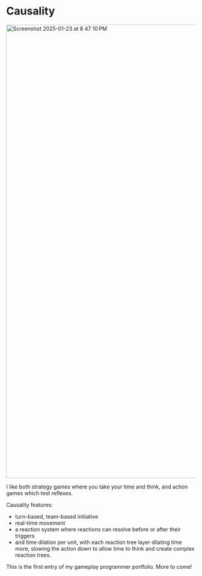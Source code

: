 # Causality

<img width="1202" alt="Screenshot 2025-01-23 at 8 47 10 PM" src="https://github.com/user-attachments/assets/f58723c7-7629-4705-9902-f9bbfd1b376a" />

I like both strategy games where you take your time and think, and action games which test reflexes.

Causality features:
 - turn-based, team-based initiative
 - real-time movement
 - a reaction system where reactions can resolve before or after their triggers
 - and time dilation per unit, with each reaction tree layer dilating time more, slowing the action down to allow time to think and create complex reaction trees.

This is the first entry of my gameplay programmer portfolio.  More to come!
